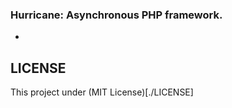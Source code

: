 ### Hurricane: Asynchronous PHP framework.
-

## LICENSE
This project under (MIT License)[./LICENSE]
